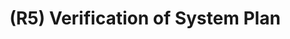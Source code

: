 ---
layout: page
title: (R5) Verification of System Plan
nav_order: 5
parent: Requirements
grand_parent: Software Development and Maintenance
permalink: /phases/operations/software_development_and_maintenance/requirements/r5/
---